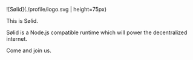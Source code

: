 ![Sølid](./profile/logo.svg | height=75px)

This is Sølid.

Sølid is a Node.js compatible runtime which will power the decentralized internet.

Come and join us.
